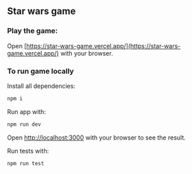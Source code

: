 ## Star wars game

### Play the game:

Open [https://star-wars-game.vercel.app/](https://star-wars-game.vercel.app/) with your browser.

### To run game locally

Install all dependencies:

```bash
npm i
```

Run app with:

```bash
npm run dev
```

Open [http://localhost:3000](http://localhost:3000) with your browser to see the result.

Run tests with:

```bash
npm run test
```
